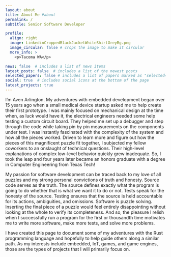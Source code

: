 ```yaml
---
layout: about
title: About Me #about
permalink: /
subtitle: Senior Software Developer

profile:
  align: right
  image: LinkedinCroppedBlackJacketWhiteShirtGreyBg.png
  image_circular: false # crops the image to make it circular
  more_info: >
    <p>Tacoma WA</p>

news: false  # includes a list of news items
latest_posts: false  # includes a list of the newest posts
selected_papers: false # includes a list of papers marked as "selected={true}"
social: true  # includes social icons at the bottom of the page
latest_projects: true
---
```


I’m Aven Arlington. My adventures with embedded development began over 15 years ago when a small medical device startup asked me to help create their first prototype. I was mainly focused on mechanical design at the time when, as luck would have it, the electrical engineers needed some help testing a custom circuit board. They helped me set up a debugger and step through the code while taking pin by pin measurements on the components under test. I was instantly fascinated with the complexity of the system and how all the pieces worked. Driven to learn more and figure out how the pieces of this magnificent puzzle fit together, I subjected my fellow coworkers to an onslaught of technical questions. Their high-level explanations of complex low-level behavior quickly grew inadequate. So, I took the leap and four years later became an honors graduate with a degree in Computer Engineering from Texas Tech!

My passion for software development can be traced back to my love of all puzzles and my strong personal convictions of truth and honesty. Source code serves as the truth. The source defines exactly what the program is going to do whether that is what we want it to do or not. Tests speak for the honesty of the source. Testing ensures that the source is held accountable for its actions, ambiguities, and omissions. Software is puzzle solving. Inserting the final piece of a puzzle would feel entirely disappointing without looking at the whole to verify its completeness. And so, the pleasure I relish when I successfully run a program for the first or thousandth time motivates me to write more software, make more tests, and solve more problems.

I have created this page to document some of my adventures with the Rust programming language and hopefully to help guide others along a similar path. As my interests include embedded, IoT, games, and game engines, those are the types of projects that I will primarily focus on.

<!--
Write about.md text here. Tell the world about yourself. Link to your favorite [subreddit](http://reddit.com). You can put a picture in, too. The code is already in, just name your picture `prof_pic.jpg` and put it in the `img/` folder.

Put your address / P.O. box / other info right below your picture. You can also disable any of these elements by editing `profile` property of the YAML header of your `_pages/about.md`. Edit `_bibliography/papers.bib` and Jekyll will render your [publications page](/al-folio/publications/) automatically.

Link to your social media connections, too. This theme is set up to use [Font Awesome icons](https://fontawesome.com/) and [Academicons](https://jpswalsh.github.io/academicons/), like the ones below. Add your Facebook, Twitter, LinkedIn, Google Scholar, or just disable all of them.
-->
